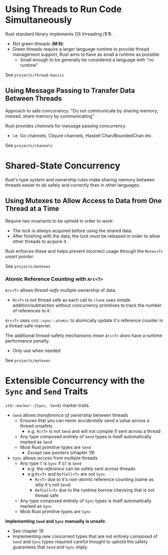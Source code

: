 # Using Threads to Run Code Simultaneously

Rust standard library implements OS threading (**1:1**).

- _Not_ green threads (**M:N**)
- Green threads require a larger language runtime to provide thread management support, Rust aims to have as small a runtime as possible
  - Small enough to be generally be considered a language with "no runtime"

See `projects/thread-basics`

## Using Message Passing to Transfer Data Between Threads

Approach to safe concurrency: "Do not communicate by sharing memory; instead, share memory by communicating"

Rust provides _channels_ for message passing concurrency

- i.e. Go channels, Clojure channels, Haskell Chan/BoundedChan etc.

See `projects/channels`

# Shared-State Concurrency

Rust's type system and ownership rules make sharing memory between threads easier to do safely and correctly than in other languages.

## Using Mutexes to Allow Access to Data from One Thread at a Time

Require two invariants to be upheld in order to work:

- The lock is _always_ acquired before using the shared data.
- After finishing with the data, the lock _must_ be released in order to allow other threads to acquire it.

Rust enforces these and helps prevent incorrect usage through the `Mutex<T>` _smart pointer_.

See `projects/mutexes`

### Atomic Reference Counting with `Arc<T>`

`Arc<T>` allows _thread-safe_ multiple ownership of data.

- `Rc<T>` is _not_ thread safe as each call to `clone` uses simple addition/subtraction without concurrency primitives to track the number of references to it.

`Arc<T>` uses `std::sync::atomic` to atomically update it's reference counter in a thread-safe manner.

The additional thread-safety mechanisms mean `Arc<T>` _does_ have a runtime performance penalty.

- Only use when needed

See `projects/mutexes`

# Extensible Concurrency with the `Sync` and `Send` Traits

`std::marker::{Sync, Send}` marker traits.

- `Send` allows _transference of ownership_ between threads
  - Ensures that you can never _accidentally_ send a value across a thread unsafely.
    - e.g. `Rc<T>` is not `Send` and will not compile if sent across a thread
  - Any type composed entirely of `Send` types is itself automatically marked as `Send`
  - Most Rust primitive types are `Send`
    - Except raw pointers (chapter 19)
- `Sync` allows _access_ from multiple threads
  - Any type `T` is `Sync` if `&T` is `Send`
    - e.g. the _reference_ can be safely sent across threads
    - e.g.`Rc<T>` and `RefCell<T>` are _not_ `Sync`
      - `Rc<T>` due to it's non-atomic reference counting (same as why it's not `Send`)
      - `RefCell<T>` due to the runtime borrow checking that is not thread safe
  - Any type composed entirely of `Sync` types is itself automatically marked as `Sync`
  - Most Rust primitive types are `Sync`

**Implementing `Send` and `Sync` manually is unsafe**.

- See chapter 19
- Implementing new concurrent types that are not entirely composed of `Send` and `Sync` types required careful thought to uphold the safety guarantees that `Send` and `Sync` imply.
